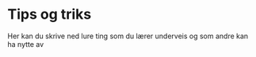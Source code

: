 # Tips og triks 
Her kan du skrive ned lure ting som du lærer underveis og som andre kan ha nytte av
